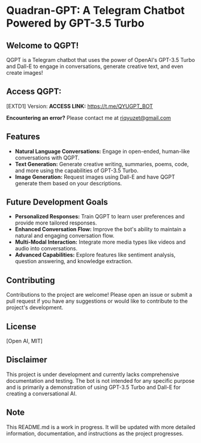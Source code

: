 # Quadran-GPT: A Telegram Chatbot Powered by GPT-3.5 Turbo 

## Welcome to QGPT! 

QGPT is a Telegram chatbot that uses the power of OpenAI's GPT-3.5 Turbo and Dall-E to engage in conversations, generate creative text, and even create images! 

## Access QGPT: 

[EXTD1] Version:
**ACCESS LINK:** https://t.me/QYUGPT_BOT

**Encountering an error?** Please contact me at riqyuzet@gmail.com 

## Features

* **Natural Language Conversations:**  Engage in open-ended, human-like conversations with QGPT.
* **Text Generation:**  Generate creative writing, summaries, poems, code, and more using the capabilities of GPT-3.5 Turbo.
* **Image Generation:**  Request images using Dall-E and have QGPT generate them based on your descriptions.

## Future Development Goals

* **Personalized Responses:** Train QGPT to learn user preferences and provide more tailored responses. 
* **Enhanced Conversation Flow:** Improve the bot's ability to maintain a natural and engaging conversation flow.
* **Multi-Modal Interaction:**  Integrate more media types like videos and audio into conversations.
* **Advanced Capabilities:** Explore features like sentiment analysis, question answering, and knowledge extraction.

## Contributing

Contributions to the project are welcome!  Please open an issue or submit a pull request if you have any suggestions or would like to contribute to the project's development. 

## License

[Open AI, MIT]

## Disclaimer

This project is under development and currently lacks comprehensive documentation and testing. The bot is not intended for any specific purpose and is primarily a demonstration of using GPT-3.5 Turbo and Dall-E for creating a conversational AI.

## Note

This README.md is a work in progress. It will be updated with more detailed information, documentation, and instructions as the project progresses. 
